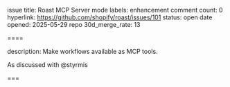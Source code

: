 issue title: Roast MCP Server mode
labels: enhancement
comment count: 0
hyperlink: https://github.com/shopify/roast/issues/101
status: open
date opened: 2025-05-29
repo 30d_merge_rate: 13

====

description:
Make workflows available as MCP tools.

As discussed with @styrmis 

===
